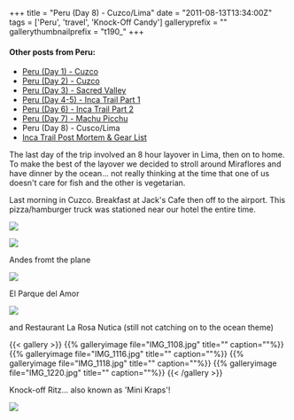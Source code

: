 +++
title = "Peru (Day 8) - Cuzco/Lima"
date = "2011-08-13T13:34:00Z"
tags = ['Peru', 'travel', 'Knock-Off Candy']
galleryprefix = ""
gallerythumbnailprefix = "t190_"
+++

#### Other posts from Peru:

  * [Peru (Day 1) - Cuzco](http://www.vincentfilby.com/cuzco-day-1)
  * [Peru (Day 2) - Cuzco](http://www.vincentfilby.com/cuzco-day-2)
  * [Peru (Day 3) - Sacred Valley](http://www.vincentfilby.com/peru-day-3-sacred-valley)
  * [Peru (Day 4-5) - Inca Trail Part 1](http://www.vincentfilby.com/peru-day-4-5-inca-trail-part-1)
  * [Peru (Day 6) - Inca Trail Part 2](http://www.vincentfilby.com/peru-day-6-inca-trail-part-2)
  * [Peru (Day 7) - Machu Picchu](http://www.vincentfilby.com/peru-day-7-machu-picchu)
  * Peru (Day 8) - Cusco/Lima
  * [Inca Trail Post Mortem &amp; Gear List](http://www.vincentfilby.com/inca-trail-post-mortem-gear-list)

The last day of the trip involved an 8 hour layover in Lima, then on to home.
To make the best of the layover we decided to stroll around Miraflores and
have dinner by the ocean... not really thinking at the time that one of us
doesn't care for fish and the other is vegetarian.

Last morning in Cuzco. Breakfast at Jack's Cafe then off to the airport. 
This pizza/hamburger truck was stationed near our hotel the entire time.

![](/post/peru-day-8-cuzcolima/IMG_1099.jpg)

![](/post/peru-day-8-cuzcolima/IMG_1098.jpg)

Andes fromt the plane

![](/post/peru-day-8-cuzcolima/IMG_1102.jpg)

El Parque del Amor

![](/post/peru-day-8-cuzcolima/IMG_1111.jpg)

and Restaurant La Rosa Nutica (still not catching on to the ocean theme)

{{< gallery >}} {{% galleryimage file="IMG_1108.jpg" title=""
caption=""%}} {{% galleryimage file="IMG_1116.jpg" title="" caption=""%}} {{%
galleryimage file="IMG_1118.jpg" title="" caption=""%}} {{% galleryimage
file="IMG_1220.jpg" title="" caption=""%}} {{< /gallery >}}

Knock-off Ritz... also known as 'Mini Kraps'!

![](/post/peru-day-8-cuzcolima/IMG_1219.jpg)

